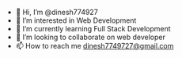- 👋 Hi, I’m @dinesh774927
- 👀 I’m interested in Web Development
- 🌱 I’m currently learning Full Stack Development
- 💞️ I’m looking to collaborate on web developer
- 📫 How to reach me dinesh7749727@gmail.com

<!---
dinesh774927/dinesh774927 is a ✨ special ✨ repository because its `README.md` (this file) appears on your GitHub profile.
You can click the Preview link to take a look at your changes.
--->
